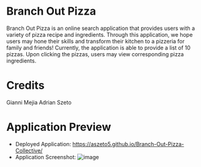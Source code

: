 # Branch Out Pizza
Branch Out Pizza is an online search application that provides users with a variety of pizza recipe and ingredients. Through this application, we hope users may hone their skills and transform their kitchen to a pizzeria for family and friends! Currently, the application is able to provide a list of 10 pizzas. Upon clicking the pizzas, users may view corresponding pizza ingredients. 

# Credits
Gianni Mejia
Adrian Szeto

# Application Preview
* Deployed Application: https://aszeto5.github.io/Branch-Out-Pizza-Collective/
* Application Screenshot:
![image](https://user-images.githubusercontent.com/100250064/183558181-509b8e0f-e1ce-448c-8be4-a59ea85aaa0d.png)

